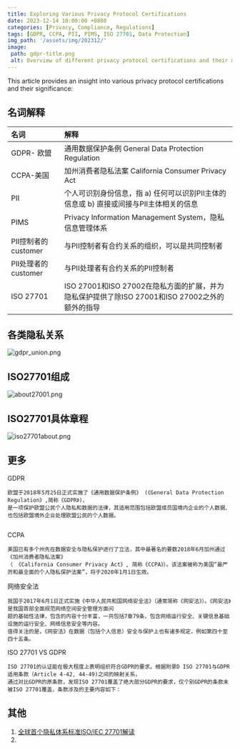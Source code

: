 ```yaml
---
title: Exploring Various Privacy Protocol Certifications
date: 2023-12-14 10:00:00 +0800
categories: [Privacy, Compliance, Regulations]
tags: [GDPR, CCPA, PII, PIMS, ISO 27701, Data Protection]
img_path: '/assets/img/202312/'
image:
 path: gdpr-title.png
 alt: Overview of different privacy protocol certifications and their meanings.
---
```


This article provides an insight into various privacy protocol certifications and their significance:



## 名词解释

| 名词              | 解释                                                 |
|:----------------|:---------------------------------------------------|
| GDPR- 欧盟        | 通用数据保护条例 General Data Protection Regulation        |
| CCPA-美国         | 加州消费者隐私法案 California Consumer Privacy Act          |
| PII             | 个人可识别身份信息，指 a) 任何可以识别PII主体的信息或 b) 直接或间接与PII主体相关的信息 
| PIMS            | Privacy Information Management System，隐私信息管理体系     |
| PII控制者的customer | 与PII控制者有合约关系的组织，可以是共同控制者                           |
| PII处理者的customer | 与PII处理者有合约关系的PII控制者                                |
|ISO 27701|ISO 27001和ISO 27002在隐私方面的扩展，并为隐私保护提供了除ISO 27001和ISO 27002之外的额外的指导|


## 各类隐私关系

![gdpr_union.png](gdpr_union.png)

## ISO27701组成

![about27001.png](about27001.png)

## ISO27701具体章程

![iso27701about.png](iso27701about.png)


## 更多

GDPR

```shell
欧盟于2018年5月25日正式实施了《通用数据保护条例》 (《General Data Protection Regulation》,简称《GDPR》)，
是一项保护欧盟公民个人隐私和数据的法律，其适用范围包括欧盟成员国境内企业的个人数据、也包括欧盟境外企业处理欧盟公民的个人数据。


```

CCPA

```shell
美国已有多个州先在数据安全与隐私保护进行了立法，其中最著名的要数2018年6月加州通过《加州消费者隐私法案》
（ 《California Consumer Privacy Act》, 简称《CCPA》）。该法案被称为美国“最严厉和最全面的个人隐私保护法案”，将于2020年1月1日生效。

```

网络安全法

```shell
我国于2017年6月1日正式实施《中华人民共和国网络安全法》（通常简称《网安法》）。《网安法》是我国首部全面规范网络空间安全管理方面问
题的基础性法律，包含的内容十分丰富，一共包括7章79条，包含网络运行安全、关键信息基础设施的运行安全、网络信息安全等内容。
值得关注的是，《网安法》在数据（包括个人信息）安全与保护上也有诸多规定，例如第四十至四十五条。
```


ISO 27701 VS GDPR
```shell
ISO 27701的认证能在极大程度上表明组织符合GDPR的要求。根据附录D ISO 27701与GDPR适用条款（Article 4-42, 44-49)之间的映射关系，
通过对比GDPR的原条款，发现ISO 27701覆盖了绝大部分GDPR的要求，仅个别GDPR的条款未被ISO 27701覆盖，条款涉及的主要内容如下：
```

## 其他

1. [全球首个隐私体系标准ISO/IEC 27701解读](https://www.secrss.com/articles/13304)
2. 
